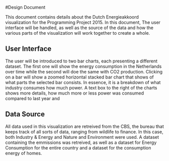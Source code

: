 #Design Document

This document contains details about the Dutch Energieakkoord visualization for the Programming Project 2015. In this document, The user interface will be handled, as well as the source of the data and how the various parts of the visualization  will work together to create a whole.

## User Interface

The user will be introduced to two bar charts, each presenting a different dataset. The first one will show the energy consumption in the Netherlands over time while the second will doe the same with CO2 production. Clicking on a bar will show a zoomed horizontal stacked bar chart that shows of what parts the selected bar consists. In essence, it is a breakdown of what industry consumes how much power. A text box to the right of the charts shows more details, how much more or less power was consumed compared to last year and 

## Data Source

All data used in this visualization are retreived from the CBS, the bureau that keeps track of all sorts of data, ranging from wildlife to finance. In this case, both Industry & Energy and Nature and Environment were used. A dataset containing the emmissions was retreived, as well as a dataset for Energy Consumption for the entire country and a dataset for the consumption energy of homes.

##
